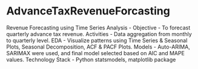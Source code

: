 # AdvanceTaxRevenueForcasting

Revenue Forecasting using Time Series Analysis -
Objective - To forecast quarterly advance tax revenue.
Activities -
Data aggregation from monthly to quarterly level.
EDA - Visualize patterns using Time Series & Seasonal Plots, Seasonal Decomposition, ACF &
PACF Plots.
Models - Auto-ARIMA, SARIMAX were used, and final model selected based on AIC and
MAPE values.
Technology Stack - Python statsmodels, matplotlib package


